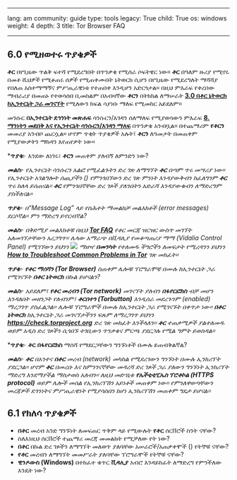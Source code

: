 

---

lang: am
community: guide
type: tools
legacy: True
child: True
os: windows
weight: 4
depth: 3
title: Tor Browser FAQ

---

<a name="6.0"></a>
## 6.0 የሚዘወተሩ ጥያቄዎች ##


**ቶር** በየጊዜው ጥልቅ ፍተሻ የሚደረግበት በጥንቃቄ የሚሰራ ሶፍትዌር ነው። **ቶር** በዓለም ዙሪያ የሚኖሩ በመቶ ሺህዎች የሚቆጠሩ ሰዎች የሚጠቀሙበት ኔትወርክ ሲሆን በየጊዜው የሚደረግለት ማሻሻያ የበለጠ አስተማማኝና ምሥጢራዊነቱ የተጠበቀ እንዲሆን አድርጎታል። በዚህ ምእራፍ የቀረበው ማብራሪያ በመጠኑ የተወሳሰበ ቢመስልም በአብዛኛው **ቶርን** በትክክል ለማሠራት  [**3.0 በቶር ኔትወርክ ከኢንተርኔት ጋራ መገናኘት**](/am/tor_anonymitynetwork)  የሚለውን ክፍል ሳያነቡ ማለፍ የሚመከር አይደለም። 

መንሱር **በኢንተርኔት ደኅንነት መጽሐፍ** ሳንሱርን/እገዳን ሰለማለፍ የሚያወሳውን ምእራፍ  [**8. ማንነትን መደበቅ እና የኢንተርኔት ሳንሱርን/እገዳን ማለፍ**](/am/chapter-8) በጥንቃቄ አንብቧል። በተጨማሪም **የቶርን** መመሪያ አንብቦ ጨርሷል። ሆኖም ጥቂት ጥያቄዎች አሉት፤ **ቶርን** ለዓመታት በመጠቀም የሚያውቃትን ማክዳን እየጠየቃት ነው።


<div class="background" markdown="1"> 

***ጥያቄ**፦ እንደው ለነገሩ፣ **ቶርን** መጠቀም ያለብኝ ለምንድን ነው? 

***መልስ**፦ የኢንተርኔት ሳንሱርን አልፎ የሚፈልጉትን ድረ ገጽ ለማግኘት **ቶር** በጣም ጥሩ መሣሪያ ነው። የኢንተርኔት አገልግሎት ሰጪያችን () የምንጎበኘውን ድረ ገጽ ምንነት እንዳያውቅብን ከፈለግንም **ቶር** ጥሩ ከለላ ይሰጠናል። **ቶር** የምንጎበኛቸው ድረ ገጾች ያለንበትን አድራሻ እንዳያውቁብን ለማድረግም ያስችለናል።*   


***ጥያቄ**፦ በ“Message Log” ላይ የስሕተት ማመልከቻ መልእክቶች (error messages) ደርሶኛል። ምን ማድረግ ይኖርብኛል?*

***መልስ**፦ በቅድሚያ መልእክቶቹ በዚህ [**Tor FAQ**](https://trac.torproject.org/projects/tor/wiki/TheOnionRouter/TorFAQ) የቶር መርጃ ዝርዝር ውስጥ መገኘት አለመገኘታቸውን አረጋግጥ። ሌላው አማራጭ በቪዳሊያ የመቆጣጠሪያ ማማ (Vidalia Control Panel) የሚገኘውን ይህንን ![](/sbox/screen/tor-en/88.png) ማዘዣ **በመንካት** የተለመዱ ችግሮችን ለመፍታት የሚረዳንን ይህንን [**How to Troubleshoot Common Problems in Tor**](/en/tor_troubleshooting) ገጽ መክፈት።*


***ጥያቄ**፦ **የቶር ማሰሻን (Tor Browser)** ስጠቀም ሌሎቹ ፕሮግራሞቼ በሙሉ ከኢንተርኔት ጋራ የሚገናኙት **በቶር ኔትወርክ** በኩል ይሆናልን?*

***መልስ**፦ አይደለም፤ **የቶር መረብን (Tor network)** መገናኘት ያለብን **በፋየርፎክስ** ብቻ መሆን እንዳለበት መዘንጋት የለብንም፤ **ቶርበተን (Torbutton)** እንዲሰራ መደረጉንም (enabled) ማረጋገጥ ያስፈልጋል። ሌሎቹ ፕሮግራሞች በሙሉ ከኢንተርኔት ጋራ የሚገናኙት በቀጥታ ነው። **በቶር ኔትወርክ** ከኢንተርኔት ጋራ መገናኘታችንን ፍጹም ለማረጋገጥ ይህንን **https://check.torproject.org** ድረ ገጽ መክፈት እንችላለን። **ቶር** ተጠቃሚዎች ያልተለመዱ ወይም አዲስ ድረ ገጾችን ሲጎበኙ ተገቢውን ጥንቃቄና ምርጫ ያደርጋሉ የሚል ግምት ይወስዳል።* 


***ጥያቄ**፦ **ቶር** **በፋየርፎክስ** ማሰሻ የማደርጋቸውን ግንኙነቶች በሙሉ ይጠብቅልኛል?

***መልስ**፦ **ቶር** በአንተና **በቶር** መረብ (network) መካከል የሚደረገውን ግንኙነት በሙሉ ኢንክሪፕት ያደርጋል። ሆኖም **ቶር** በመረቡ እና ከምንገናኛቸው መዳረሻ ድረ ገጾች ጋራ ያለውን ግንኙነት ኢንክሪፕት ማድረግ እንደማያችል ማስታወስ አለብን። ለዚህ መድኀኒቱ **የኤችቲቲፒኤስ ፕሮቶኮል (HTTPS protocol)** ወይም ሌሎች መሰል የኢንክሪፕሽን አይነቶች መጠቀም ነው። የምንለዋወጣቸውን መረጃዎች ደኅንነትና ምሥጢራዊነት የሚያሳስበን ከሆነ ኢንክሪፕሽን መጠቀም ግዴታ ይሆናል።* 

</div>



<a name="6.1"></a>
## 6.1 የክለሳ ጥያቄዎች ##

- **በቶር** መረብ አንድ ግንኙነት ለመፍጠር ጥቅም ላይ የሚውሉት **የቶር** ሰርቨሮች ስንት ናቸው?
- ስለእነዚህ ሰርቨሮች ተጨማሪ መረጃ መመልከት የሚቻለው የት ነው? 
- **በቶር** በኩል ድረ ገጾችን ለማግኘት መለወጥ ያለባቸው አሠራሮች/አጠቃቀሞች () የትኞቹ ናቸው? 
- **የቶር** መረብን ለማግኘት መመሥራት ያለባቸው ፕሮግራሞች የትኞቹ ናቸው? 
- **ዊንዶውስ (Windows)** በተከፈተ ቁጥር **ቪዳሊያ** አብሮ እንዳይከፈት ለማድረግ የምንችለው እንዴት ነው?

